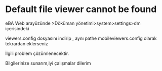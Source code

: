 # Default file viewer cannot be found

eBA Web arayüzünde >Döküman yönetimi>system>settings>dm içerisindeki 

viewers.config dosyasını indirip , aynı pathe mobileviewers.config olarak tekrardan eklerseniz 

İlgili problem çözümlenecektir.

Bilgilerinize sunarım,iyi çalışmalar dilerim




